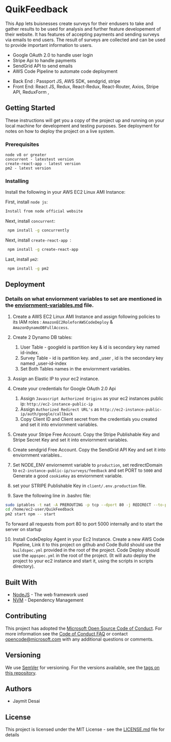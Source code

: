 # QuikFeedback

This App lets buisnesses create surveys for their endusers to take and gather results to be used for analysis and further feature developement of their website. It has features of accepting payments and sending surveys via emails to end users. The result of surveys are collected and can be used to provide 
important information to users.

- Google OAuth 2.0 to handle user login
- Stripe Api to handle payments
- SendGrid API to send emails
- AWS Code Pipeline to automate code deployment 

* Back End : Passport JS, AWS SDK, sendgrid, stripe
* Front End: React JS, Redux, React-Redux, React-Router, Axios, Stripe API, ReduxForm ,

## Getting Started

These instructions will get you a copy of the project up and running on your local machine for development and testing purposes. See deployment for notes on how to deploy the project on a live system.

### Prerequisites

```
node v8 or greater 
concurrent - latestest version
create-react-app - latest version
pm2 - latest version
```

### Installing
Install the following in your AWS EC2 Linux AMI Instance:

First, install `node js`:

```sh
Install from node official website
```

Next, install `concurrent`:

```sh
 npm install -g concurrently
```


Next, install `create-react-app `:

```sh
 npm install -g create-react-app
```

Last, install `pm2`:

```sh
 npm install -g pm2
```

## Deployment 
### Details on what enviornment variables to set are mentioned in the [enviornment-variables.md](enviornment-variables.md) file.

1. Create a AWS EC2 Linux AMI Instance and assign following policies to its IAM roles : `AmazonEC2RoleforAWSCodeDeploy` & `AmazonDynamoDBFullAccess`.

2. Create 2 Dynamo DB tables:
     1. User Table - googleId is partition key & id is secondary key named id-index. 
     2. Survey Table - id is partition key. and _user , id is the secondary key named _user-id-index
     3. Set Both Tables names in the enviornment variables.

3. Assign an Elastic IP to your ec2 instance.

4. Create your credentials for Google OAuth 2.0 Api 
    1. Assign `Javascript Authorized Origins` as your ec2 instances public ip: `http://ec2-instance-public-ip`
    2. Assign `Authorized Redirect URL's` as `http://ec2-instance-public-ip/auth/google/callback`
    3. Copy Client ID and Client secret from the credentials you created and set it into enviornment variables.

5. Create your Stripe Free Account. Copy the Stripe Publishable Key and Stripe Secret Key and set it into enviornment variables.

6. Create sendgrid Free Account. Copy the SendGrid API Key and set it into enviornment variables..

7. Set NODE_ENV enviornemnt variable to `production`, set redirectDomain to                                     `ec2-instance-public-ip/surveys/feedback` and set PORT to `5000` and Generate a good `cookieKey` as          enviornment variable.

8. set your STRIPE Publishable Key in `client/.env.production` file.

9. Save the following line in .bashrc file:
```sh
sudo iptables -t nat -A PREROUTING -p tcp --dport 80 -j REDIRECT --to-ports 5000
cd /home/ec2-user/QuikFeedback
pm2 start npm -- start
```
To forward all requests from port 80 to port 5000 internally and to start the server on startup

10. Install CodeDeploy Agent in your Ec2 Instance. Create a new AWS Code Pipeline, Link it to this project       on github and Code Build should use the `buildspec.yml` provided in the root of the project. Code Deploy     should use the `appspec.yml` in the root of the project. (It will auto deploy the project to your ec2        instance and start it, using the scripts in scripts directory).


## Built With

* [NodeJS](https://nodejs.org/en/) - The web framework used
* [NVM](https://github.com/creationix/nvm) - Dependency Management

## Contributing

This project has adopted the [Microsoft Open Source Code of Conduct](https://opensource.microsoft.com/codeofconduct/). For more information see the [Code of Conduct FAQ](https://opensource.microsoft.com/codeofconduct/faq/) or contact [opencode@microsoft.com](mailto:opencode@microsoft.com) with any additional questions or comments.

## Versioning
We use [SemVer](http://semver.org/) for versioning. For the versions available, see the [tags on this repository](https://github.com/your/project/tags). 

## Authors

* Jaymit Desai



## License

This project is licensed under the MIT License - see the [LICENSE.md](LICENSE.md) file for details

